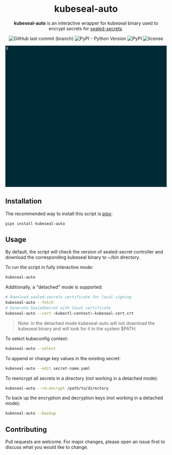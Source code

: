 <div align="center">

# kubeseal-auto

<b>kubeseal-auto</b> is an interactive wrapper for kubeseal binary used to encrypt secrets for [sealed-secrets](https://github.com/bitnami-labs/sealed-secrets).

![GitHub last commit (branch)](https://img.shields.io/github/last-commit/shini4i/kubeseal-auto/main?style=plastic)
![PyPI - Python Version](https://img.shields.io/pypi/pyversions/kubeseal-auto?style=plastic)
![PyPI](https://img.shields.io/pypi/v/kubeseal-auto?style=plastic)
![license](https://img.shields.io/github/license/shini4i/kubeseal-auto?style=plastic)

<img src="https://raw.githubusercontent.com/shini4i/assets/main/src/kubeseal-auto/demo.gif" alt="Showcase" width="620" height="441">

</div>

## Installation
The recommended way to install this script is [pipx](https://github.com/pypa/pipx):

```bash
pipx install kubeseal-auto
```

## Usage
By default, the script will check the version of sealed-secret controller and download the corresponding kubeseal binary to ~/bin directory.

To run the script in fully interactive mode:
```bash
kubeseal-auto
```

Additionally, a "detached" mode is supported:
```bash
# Download sealed-secrets certificate for local signing
kubeseal-auto --fetch
# Generate SealedSecret with local certificate
kubeseal-auto --cert <kubectl-context>-kubeseal-cert.crt
```
> Note: In the detached mode kubeseal-auto will not download the kubeseal binary and will look for it in the system $PATH.

To select kubeconfig context:
```bash
kubeseal-auto --select
```

To append or change key values in the existing secret:
```bash
kubeseal-auto --edit secret-name.yaml
```

To reencrypt all secrets in a directory (not working in a detached mode):
```bash
kubeseal-auto --re-encrypt /path/to/directory
```

To back up the encryption and decryption keys (not working in a detached mode):
```bash
kubeseal-auto --backup
```

## Contributing
Pull requests are welcome. For major changes, please open an issue first to discuss what you would like to change.

